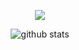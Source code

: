 <center> 


![](https://komarev.com/ghpvc/?username=phelstab&color=grey)


![github stats](https://github-readme-stats.vercel.app/api?username=phelstab&show_icons=true&theme=dark)
</center>
